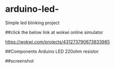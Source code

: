 # arduino-led-
Simple led blinking project

##click the below link at wokwi online simulator

 https://wokwi.com/projects/431273790673833985
 
  ##Components
  Arduino
  LED
  220ohm resistor

  ##screenshot
